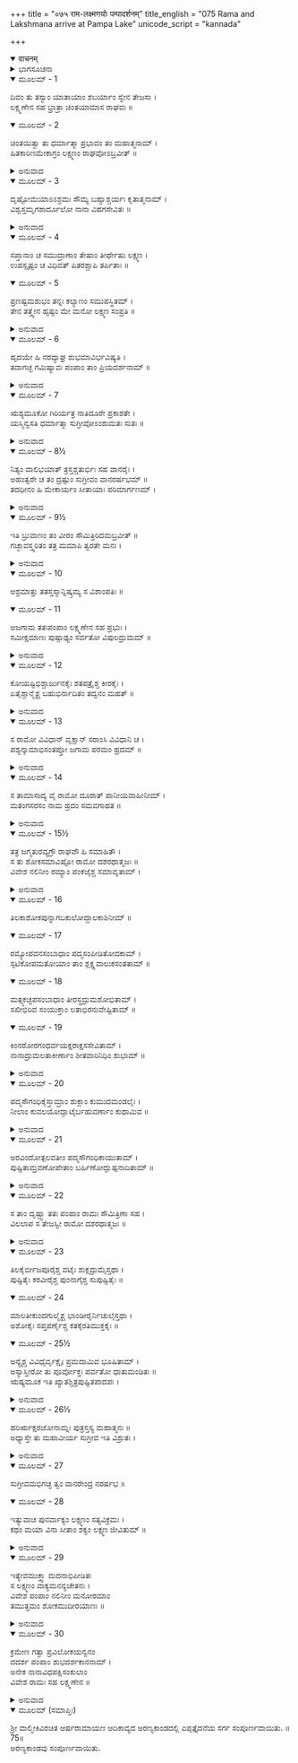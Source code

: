 +++
title = "०७५ राम-लक्ष्मणयोः पम्पादर्शनम्"
title_english = "075 Rama and Lakshmana arrive at Pampa Lake"
unicode_script = "kannada"

+++
<details open><summary>वाचनम्</summary>

<div class="audioEmbed"  caption="श्रीराम-हरिसीताराममूर्ति-घनपाठिभ्यां वचनम्" src="https://archive.org/download/Ramayana-recitation-Sriram-harisItArAmamUrti-Ghanapaati-v2/Kanda_3/Kanda_3_ARK-075-Rama_Lakshmanayoho_Pampaa_Darshanam.mp3"></div>
</details>



<details><summary>ಭಾಗಸೂಚನಾ</summary>

ಶ್ರೀರಾಮ-ಲಕ್ಷ್ಮಣರು ಸಂಭಾಷಿಸುತ್ತಾ ಪಂಪಾಸರೋವರದ ತೀರಕ್ಕೆ ಹೋದುದು
</details>

<details open><summary>ಮೂಲಮ್ - 1</summary>

ದಿವಂ ತು ತಸ್ಯಾಂ ಯಾತಾಯಾಂ ಶಬರ್ಯಾಂ ಸ್ವೇನ ತೇಜಸಾ ।  
ಲಕ್ಷ್ಮಣೇನ ಸಹ ಭ್ರಾತ್ರಾ ಚಿಂತಯಾಮಾಸ ರಾಘವಃ ॥
</details>

<details open><summary>ಮೂಲಮ್ - 2</summary>

ಚಿಂತಯಿತ್ವಾ ತು ಧರ್ಮಾತ್ಮಾ ಪ್ರಭಾವಂ ತಂ ಮಹಾತ್ಮನಾಮ್ ।  
ಹಿತಕಾರಿಣಮೇಕಾಗ್ರಂ ಲಕ್ಷ್ಮಣಂ ರಾಘವೋಽಬ್ರವೀತ್ ॥
</details>

<details><summary>ಅನುವಾದ</summary>

ತನ್ನ ತೇಜದಿಂದ ಪ್ರಕಾಶಿತಳಾದ ಶಬರಿಯು ದಿವ್ಯಲೋಕಕ್ಕೆ ತೆರಳಿದ ಬಳಿಕ ಲಕ್ಷ್ಮಣ ಸಹಿತ ಧರ್ಮಾತ್ಮಾ ಶ್ರೀರಘುನಾಥನು ಆ ಮಹಾತ್ಮಾ ಮಹರ್ಷಿಯ ಪ್ರಭಾವವನ್ನು ಚಿಂತಿಸುತ್ತಾ ತನ್ನ ಹಿತದಲ್ಲೇ ಸಂಲಗ್ನನಾಗಿದ್ದ ಏಕಾಗ್ರಚಿತ್ತ ಲಕ್ಷ್ಮಣನಲ್ಲಿ ಹೀಗೆ ಹೇಳಿದನು.॥1-2॥
</details>

<details open><summary>ಮೂಲಮ್ - 3</summary>

ದೃಷ್ಟೋಮಯಾಽಽಶ್ರಮಃ ಸೌಮ್ಯ ಬಹ್ವಾಶ್ಚರ್ಯಃ ಕೃತಾತ್ಮನಾಮ್ ।  
ವಿಶ್ವಸ್ತಮೃಗಶಾರ್ದೂಲೋ ನಾನಾ ವಿಹಗಸೇವಿತಃ ॥
</details>

<details><summary>ಅನುವಾದ</summary>

ಸೌಮ್ಯ! ನಾನು ಆ ಪುಣ್ಯಾತ್ಮ ಮಹರ್ಷಿಗಳ ಈ ಪವಿತ್ರ ಆಶ್ರಮವನ್ನು ನೋಡಿದೆ. ಇಲ್ಲಿ ಅನೇಕ ಆಶ್ಚರ್ಯಜನಕ ವಿಷಯಗಳಿವೆ. ಜಿಂಕೆ ಮತ್ತು ಹುಲಿ ಪರಸ್ಪರ ವಿಶ್ವಾಸದಿಂದ ಇವೆ. ನಾನಾ ರೀತಿಯ ಪಕ್ಷಿಗಳು ಈ ಆಶ್ರಮವನ್ನು ಸೇರಿ ವಾಸಿಸುತ್ತಿವೆ.॥3॥
</details>

<details open><summary>ಮೂಲಮ್ - 4</summary>

ಸಪ್ತಾನಾಂ ಚ ಸಮುದ್ರಾಣಾಂ ತೇಷಾಂ ತೀರ್ಥೇಷು ಲಕ್ಷ್ಮಣ ।  
ಉಪಸ್ಪೃಷ್ಟಂ ಚ ವಿಧಿವತ್ ಪಿತರಶ್ಚಾಪಿ ತರ್ಪಿತಾಃ ॥
</details>

<details open><summary>ಮೂಲಮ್ - 5</summary>

ಪ್ರಣಷ್ಟಮಶುಭಂ ತನ್ನಃ ಕಲ್ಯಾಣಂ ಸಮುಪಸ್ಥಿತಮ್ ।  
ತೇನ ತತ್ತ್ವೇನ ಹೃಷ್ಟಂ ಮೇ ಮನೋ ಲಕ್ಷ್ಮಣ ಸಂಪ್ರತಿ ॥
</details>

<details><summary>ಅನುವಾದ</summary>

ಲಕ್ಷ್ಮಣ! ಏಳು ಸಮುದ್ರಗಳ ಜಲದಿಂದ ತುಂಬಿದ ಇಲ್ಲಿನ ತೀರ್ಥದಲ್ಲಿ ನಾವು ವಿಧಿವತ್ತಾಗಿ ಸ್ನಾನ ಹಾಗೂ ಪಿತೃತರ್ಪಣ ಮಾಡಿದೆವು. ಇದರಿಂದ ನಮ್ಮ ಎಲ್ಲ ಅನಿಷ್ಟವು ನಾಶವಾಯಿತು. ಈಗ ನಮ್ಮ ಶ್ರೇಯಸ್ಸಿನ ಸಮಯ ಬಂದಿದೆ. ಸುಮಿತ್ರಾಕುಮಾರ! ಇದರಿಂದ ಈಗ ನನ್ನ ಮನಸ್ಸಿನಲ್ಲಿ ಹೆಚ್ಚಿದ ಪ್ರಸನ್ನತೆ ಉಂಟಾಗಿದೆ.॥4-5॥
</details>

<details open><summary>ಮೂಲಮ್ - 6</summary>

ಹೃದಯೇ ಹಿ ನರವ್ಯಾಘ್ರ ಶುಭಮಾವಿರ್ಭವಿಷ್ಯತಿ ।  
ತದಾಗಚ್ಛ ಗಮಿಷ್ಯಾವಃ ಪಂಪಾಂ ತಾಂ ಪ್ರಿಯದರ್ಶನಾಮ್ ॥
</details>

<details><summary>ಅನುವಾದ</summary>

ನರಶ್ರೇಷ್ಠನೇ! ಈಗ ನನ್ನ ಹೃದಯದಲ್ಲಿ ಯಾವುದೋ ಶುಭ ಸಂಕಲ್ಪ ಏಳುತ್ತಿದೆ. ಅದಕ್ಕಾಗಿ ನಡೆ, ಈಗ ನಾವಿಬ್ಬರೂ ಪರಮ ಸುಂದರ ಪಂಪಾಸರೋವರದ ತೀರಕ್ಕೆ ಹೋಗುವಾ.॥6॥
</details>

<details open><summary>ಮೂಲಮ್ - 7</summary>

ಋಶ್ಯಮೂಕೋ ಗಿರಿರ್ಯತ್ರ ನಾತಿದೂರೇ ಪ್ರಕಾಶತೇ ।  
ಯಸ್ಮಿನ್ವಸತಿ ಧರ್ಮಾತ್ಮಾ ಸುಗ್ರೀವೋಽಂಶುಮತಃ ಸುತಃ ॥
</details>

<details><summary>ಅನುವಾದ</summary>

ಅಲ್ಲಿಂದ ಸ್ವಲ್ಪ ದೂರದಲ್ಲೇ ಸೂರ್ಯಪುತ್ರ ಸುಗ್ರೀವನು ವಾಸಿಸುವ ಋಷ್ಯಮೂಕ ಪರ್ವತವು ಶೋಭಿಸುತ್ತಿದೆ.॥7॥
</details>

<details open><summary>ಮೂಲಮ್ - 8½</summary>

ನಿತ್ಯಂ ವಾಲಿಭಯಾತ್ ತ್ರಸ್ತಶ್ಚತುರ್ಭಿಃ ಸಹ ವಾನರೈಃ ।  
ಅಹಂತ್ವರೇ ಚ ತಂ ದ್ರಷ್ಟುಂ ಸುಗ್ರೀವಂ ವಾನರರ್ಷಭಮ್ ॥  
ತದಧೀನಂ ಹಿ ಮೇಕಾರ್ಯಂ ಸೀತಾಯಾಃ ಪರಿಮಾರ್ಗಣಮ್ ।
</details>

<details><summary>ಅನುವಾದ</summary>

ವಾಲಿಯ ಭಯದಿಂದ ಸದಾ ಹೆದರಿರುವುದರಿಂದ ಅವನು ನಾಲ್ಕು ವಾನರರೊಂದಿಗೆ ಆ ಪರ್ವತದಲ್ಲಿ ಇರುವನು. ವಾನರ ಶ್ರೇಷ್ಠ ಸುಗ್ರೀವನನ್ನು ಭೆಟ್ಟಿಯಾಗಲು ಆತುರವಾಗಿದ್ದೇನೆ. ಏಕೆಂದರೆ ಸೀತಾನ್ವೇಷಣ ಕಾರ್ಯವು ಅವನ ಅಧೀನವೇ ಆಗಿದೆ.॥8½॥
</details>

<details open><summary>ಮೂಲಮ್ - 9½</summary>

ಇತಿ ಬ್ರುವಾಣಂ ತಂ ವೀರಂ ಸೌಮಿತ್ರಿರಿದಮಬ್ರವೀತ್ ॥  
ಗಚ್ಛಾವಸ್ತ್ವರಿತಂ ತತ್ರ ಮಮಾಪಿ ತ್ವರತೇ ಮನಃ ।
</details>

<details><summary>ಅನುವಾದ</summary>

ಹೀಗೆ ಮಾತನಾಡುತ್ತಾ ವೀರ ಶ್ರೀರಾಮನಲ್ಲಿ ಲಕ್ಷ್ಮಣನು ಹೀಗೆ ಹೇಳಿದನು - ಅಣ್ಣಾ! ನಾವಿಬ್ಬರೂ ಶೀಘ್ರವಾಗಿ ಅಲ್ಲಿಗೆ ಹೋಗಬೇಕು. ನನ್ನ ಮನಸ್ಸೂ, ಆತುರವಾಗಿದೆ.॥9½॥
</details>

<details open><summary>ಮೂಲಮ್ - 10</summary>

ಆಶ್ರಮಾತ್ತು ತತಸ್ತಸ್ಮಾನ್ನಿಷ್ಕ್ರಮ್ಯ ಸ ವಿಶಾಂಪತಿಃ ॥
</details>

<details open><summary>ಮೂಲಮ್ - 11</summary>

ಆಜಗಾಮ ತತಃಪಂಪಾಂ ಲಕ್ಷ್ಮಣೇನ ಸಹ ಪ್ರಭುಃ ।  
ಸಮೀಕ್ಷಮಾಣಃ ಪುಷ್ಪಾಢ್ಯಂ ಸರ್ವತೋ ವಿಪುಲದ್ರುಮಮ್ ॥
</details>

<details><summary>ಅನುವಾದ</summary>

ಅನಂತರ ಪ್ರಜಾಪಾಲಕ ಶ್ರೀರಾಮನು ಲಕ್ಷ್ಮಣನೊಂದಿಗೆ ಆ ಆಶ್ರಮದಿಂದ ಹೊರಟು ಎಲ್ಲೆಡೆ ಹೂವುಗಳಿಂದ ತುಂಬಿದ ನಾನಾ ಪ್ರಕಾರದ ವೃಕ್ಷಗಳ ಶೋಭೆಯನ್ನು ನೋಡುತ್ತಾ ಪಂಪಾ ಸರೊವರದ ತೀರಕ್ಕೆ ಬಂದನು.॥10-11॥
</details>

<details open><summary>ಮೂಲಮ್ - 12</summary>

ಕೋಯಷ್ಟಿಭಿಶ್ಚಾರ್ಜುನಕೈಃ ಶತಪತ್ರೈಶ್ಚ ಕೀರಕೈಃ ।  
ಏತೈಶ್ಚಾನ್ಮೈಶ್ಚ ಬಹುಭಿರ್ನಾದಿತಂ ತದ್ವನಂ ಮಹತ್ ॥
</details>

<details><summary>ಅನುವಾದ</summary>

ಆ ವಿಶಾಲ ವನವು ಟಿಟ್ಟಿಭ, ನವಿಲು, ಮರಕುಟಕ, ಗಿಳಿ ಹಾಗೂ ಇತರ ಅನೇಕ ಪಕ್ಷಿಗಳ ಕಲರವದಿಂದ ಪ್ರತಿಧ್ವನಿಸುತ್ತಿತ್ತು.॥12॥
</details>

<details open><summary>ಮೂಲಮ್ - 13</summary>

ಸ ರಾಮೋ ವಿವಿಧಾನ್ ವೃಕ್ಷಾನ್ ಸರಾಂಸಿ ವಿವಿಧಾನಿ ಚ ।  
ಪಶ್ಯನ್ಕಾಮಾಭಿಸಂತಪ್ತೋ ಜಗಾಮ ಪರಮಂ ಹ್ರದಮ್ ॥
</details>

<details><summary>ಅನುವಾದ</summary>

ಶ್ರೀರಾಮನ ಮನಸ್ಸಿನಲ್ಲಿ ಸೀತೆಯನ್ನು ಸಂದರ್ಶಿಸುವ ಲಾಲಸೆ ಉಂಟಾಗಿತ್ತು, ಇದರಿಂದ ಸಂತಪ್ತನಾಗಿ ಅವನು ನಾನಾ ಪ್ರಕಾರದ ವೃಕ್ಷಗಳ, ಬಗೆ-ಬಗೆಯ ಸರೋವರಗಳ ಶೋಭೆಯನ್ನು ನೋಡುತ್ತಾ ಆ ಉತ್ತಮ ಜಲಾಶಯದ ಬಳಿಗೆ ಬಂದನು.॥13॥
</details>

<details open><summary>ಮೂಲಮ್ - 14</summary>

ಸ ತಾಮಾಸಾದ್ಯ ವೈ ರಾಮೋ ದೂರಾತ್ ಪಾನೀಯವಾಹೀನೀಮ್ ।  
ಮತಂಗಸರಸಂ ನಾಮ ಹ್ರದಂ ಸಮವಗಾಹತ ॥
</details>

<details><summary>ಅನುವಾದ</summary>

ಪಂಪಾ ಎಂದು ಪ್ರಸಿದ್ಧವಾದ ಆ ಸರೋವರವು ಕುಡಿಯಲು ಯೋಗ್ಯವಾದ ನೀರಿನಿಂದ ತುಂಬಿತ್ತು. ಶ್ರೀರಾಮನು ದೂರದಿಂದ ನಡೆದು ಅದರ ತೀರಕ್ಕೆ ಬಂದಿದ್ದನು. ಬಂದು ಅವನು ಮತಂಗಸರಸ್ಸು ಎಂಬ ಕುಂಡದಲ್ಲಿ ಸ್ನಾನಮಾಡಿದನು.॥14॥
</details>

<details open><summary>ಮೂಲಮ್ - 15½</summary>

ತತ್ರ ಜಗ್ಮತುರವ್ಯಗ್ರೌ ರಾಘವೌ ಹಿ ಸಮಾಹಿತೌ ।  
ಸ ತು ಶೋಕಸಮಾವಿಷ್ಟೋ ರಾಮೋ ದಶರಥಾತ್ಮಜಃ ॥  
ವಿವೇಶ ನಲಿನೀಂ ರಮ್ಯಾಂ ಪಂಕಜೈಶ್ಚ ಸಮಾವೃತಾಮ್ ।
</details>

<details><summary>ಅನುವಾದ</summary>

ಅವರಿಬ್ಬರೂ ರಘುವಂಶೀ ವೀರರು ಶಾಂತ, ಏಕಾಗ್ರಚಿತ್ತರಾಗಿ ತಲುಪಿದ್ದರು. ಸೀತೆಯ ಶೋಕದಿಂದ ವ್ಯಾಕುಲನಾದ ದಶರಥನಂದನ ಶ್ರೀರಾಮನು ಆ ರಮಣೀಯವಾದ ಕಮಲಗಳಿಂದ ವ್ಯಾಪ್ತವಾದ ಪಂಪಾಪುಷ್ಕರಿಣಿಯ ಪ್ರದೇಶವನ್ನು ಪ್ರವೇಶಿಸಿದನು.॥15½॥
</details>

<details open><summary>ಮೂಲಮ್ - 16</summary>

ತಿಲಕಾಶೋಕಪುನ್ನಾಗಬಕುಲೋದ್ದಾಲಕಾಶಿನೀಮ್ ॥
</details>

<details open><summary>ಮೂಲಮ್ - 17</summary>

ರಮ್ಯೋಪವನಸಂಬಾಧಾಂ ಪದ್ಮಸಂಪೀಡಿತೋದಕಾಮ್ ।  
ಸ್ಫಟಿಕೋಪಮತೋಯಾಂ ತಾಂ ಶ್ಲಕ್ಷ್ಣವಾಲುಕಸಂತತಾಮ್ ॥
</details>

<details open><summary>ಮೂಲಮ್ - 18</summary>

ಮತ್ಸ್ಯಕಚ್ಛಪಸಂಬಾಧಾಂ ತೀರಸ್ಥದ್ರುಮಶೋಭಿತಾಮ್ ।  
ಸಖೀಭಿರಿವ ಸಂಯುಕ್ತಾಂ ಲತಾಭಿರನುವೇಷ್ಟಿತಾಮ್ ॥
</details>

<details open><summary>ಮೂಲಮ್ - 19</summary>

ಕಿಂನರೋರಗಂಧರ್ವಯಕ್ಷರಾಕ್ಷಸಸೇವಿತಾಮ್ ।  
ನಾನಾದ್ರುಮಲತಾಕೀರ್ಣಾಂ ಶೀತವಾರಿನಿಧಿಂ ಶುಭಾಮ್ ॥
</details>

<details><summary>ಅನುವಾದ</summary>

ಅದರ ತೀರದಲ್ಲಿ ತಿಲಕ, ಅಶೋಕ, ನಾಗಕೇಸರ, ಬಕುಳ, ಪುನ್ನಾಗ, ಮುಂತಾದ ವೃಕ್ಷಗಳು ಶೋಭಿಸುತ್ತಿದ್ದವು. ಬಗೆ ಬಗೆಯ ರಮಣೀಯ ಉಪವನಗಳಿಂದ ಆವೃತವಾಗಿತ್ತು. ಅದರ ನೀರು ಕಮಲ ಪುಷ್ಪಗಳಿಂದ ಮುಚ್ಚಿಹೋಗಿತ್ತು ಹಾಗೂ ಸ್ಫಟಿಕ ಮಣಿಯಂತೆ ಸ್ವಚ್ಛವಾಗಿ ಕಾಣುತ್ತಿತ್ತು. ನೀರಿನ ತಳದಲ್ಲಿ ಸ್ವಚ್ಛವಾದ ಮರಳು ತುಂಬಿತ್ತು. ಮೀನು, ಆಮೆಗಳು ಅದರಲ್ಲಿ ತುಂಬಿದ್ದವು. ತೀರದ ವೃಕ್ಷಗಳು ಅದರ ಶೋಭೆಯನ್ನು ಹೆಚ್ಚಿಸಿವೆ. ಸುತ್ತಲು ಲತೆಗಳಿಂದ ಸುತ್ತಿಕೊಂಡಿದ್ದರಿಂದ ಅವು ಸಖಿಯರಿಂದ ಕೂಡಿರುವಂತೆ ಕಂಡುಬರುತ್ತಿದ್ದವು. ಕಿನ್ನರರು, ನಾಗರು, ಗಂಧರ್ವರು, ಯಕ್ಷರು, ರಾಕ್ಷಸರು, ಅದನ್ನು ಸೇವಿಸುತ್ತಿದ್ದರು. ಬಗೆ ಬಗೆಯ ವೃಕ್ಷಗಳಿಂದ ಮತ್ತು ಲತೆಗಳಿಂದ ಆವೃತವಾದ ಪಂಪೆಯು ಶೀತಲ ಜಲದ ಸುಂದರ ನಿಧಿಯಂತೆ ಕಂಗೊಳಿಸುತ್ತಿತ್ತು.॥16-19॥
</details>

<details open><summary>ಮೂಲಮ್ - 20</summary>

ಪದ್ಮಸೌಗಂಧಿಕೈಸ್ತಾಮ್ರಾಂ ಶುಕ್ಲಾಂ ಕುಮುದಮಂಡಲೈಃ ।  
ನೀಲಾಂ ಕುವಲಯೋದ್ಘಾಟೈರ್ಬಹುವರ್ಣಾಂ ಕುಥಾಮಿವ ॥
</details>

<details><summary>ಅನುವಾದ</summary>

ಅರುಣ ಕಮಲಗಳಿಂದ ಕೆಂಪಾಗಿ, ಕುಮುದ ಕುಸುಮಗಳಿಂದ ಬಿಳಿಯಾಗಿ, ನೀಲ ಕಮಲಗಳಿಂದ ನೀಲಿಯಾಗಿ ಕಾಣುವುದರಿಂದ ಅದು ಬಣ್ಣ ಬಣ್ಣದ ರತ್ನಕಂಬಳಿ ಯಂತೆ ಶೋಭಿಸುತ್ತಿತ್ತು.॥20॥
</details>

<details open><summary>ಮೂಲಮ್ - 21</summary>

ಅರವಿಂದೋತ್ಪಲವತೀಂ ಪದ್ಮಸೌಗಂಧಿಕಾಯುತಾಮ್ ।  
ಪುಷ್ಟಿತಾಮ್ರವಣೋಪೇತಾಂ ಬರ್ಹಿಣೋದ್ಘುಷ್ಪನಾದಿತಾಮ್ ॥
</details>

<details><summary>ಅನುವಾದ</summary>

ಆ ಪುಷ್ಕರಿಣಿಯಲ್ಲಿ ಅರವಿಂದ, ಉತ್ಪಲ ಅರಳಿದ್ದವು, ಪದ್ಮ, ಸೌಗಂಧಿಕ ಜಾತಿಯ ಪುಷ್ಪಗಳು ಶೋಭಿಸುತ್ತಿದ್ದವು. ಹೂವು ಬಿಟ್ಟ ಮಾವಿನ ತೋಪಿನಿಂದ ಸುತ್ತುವರಿದಿತ್ತು, ನವಿಲುಗಳ ಕೇಕೆನಾದದಿಂದ ಪ್ರತಿಧ್ವನಿಸುತ್ತಿತ್ತು.॥21॥
</details>

<details open><summary>ಮೂಲಮ್ - 22</summary>

ಸ ತಾಂ ದೃಷ್ಟ್ವಾ ತತಃ ಪಂಪಾಂ ರಾಮಃ ಸೌಮಿತ್ರಿಣಾ ಸಹ ।  
ವಿಲಲಾಪ ಸ ತೇಜಸ್ವೀ ರಾಮೋ ದಶರಥಾತ್ಮಜಃ ॥
</details>

<details><summary>ಅನುವಾದ</summary>

ಲಕ್ಷ್ಮಣ ಸಹಿತ ಶ್ರೀರಾಮನು ಆ ಮನೋಹರವಾಗಿರುವ ಪಂಪಾ ಸರೋವರವನ್ನು ನೋಡಿದಾಗ ಅವನ ಹೃದಯದಲ್ಲಿ ಸೀತೆಯ ವಿಯೋಗ-ವ್ಯಥೆ ಉರಿದೆದ್ದಿತು. ಆದ್ದರಿಂದ ತೇಜಸ್ವೀ ಶ್ರೀರಾಮನು ಅಲ್ಲಿ ವಿಲಾಪಿಸತೊಡಗಿದನು.॥22॥
</details>

<details open><summary>ಮೂಲಮ್ - 23</summary>

ತಿಲಕೈರ್ಬೀಜಪೂರೈಶ್ಚ ವಟೈಃ ಶುಕ್ಲದ್ರುಮೈಸ್ತಥಾ ।  
ಪುಷ್ಟಿತೈಃ ಕರವೀರೈಶ್ಚ ಪುಂನಾಗೈಶ್ಚ ಸುಪುಷ್ಟಿತೈಃ ॥
</details>

<details open><summary>ಮೂಲಮ್ - 24</summary>

ಮಾಲತೀಕುಂದಗುಲ್ಮೈಶ್ಚ ಭಾಂಡೀರೈರ್ನಿಚುಲೈಸ್ತಥಾ ।  
ಅಶೋಕೈಃ ಸಪ್ತಪರ್ಣೈಶ್ಚ ಕತಕೈರತಿಮುಕ್ತಕೈಃ ॥
</details>

<details open><summary>ಮೂಲಮ್ - 25½</summary>

ಅನ್ಯೈಶ್ಚ ವಿವಿಧೈರ್ವೃಕ್ಷೈಃ ಪ್ರಮದಾಮಿವ ಭೂಷಿತಾಮ್ ।  
ಅಸ್ಯಾಸ್ತೀರೋ ತು ಪೂರ್ವೋಕ್ತಃ ಪರ್ವತೋ ಧಾತುಮಂಡಿತಃ ॥  
ಋಷ್ಯಮೂಕ ಇತಿ ಖ್ಯಾತಶ್ಚಿತ್ರಪುಷ್ಟಿತಪಾದಪಃ ।
</details>

<details><summary>ಅನುವಾದ</summary>

ತಿಲಕ ವೃಕ್ಷಗಳಿಂದಲೂ, ಸೀಬೆಗಿಡಗಳಿಂದಲೂ, ವಟವೃಕ್ಷಗಳಿಂದಲೂ, ಶ್ವೇತವೃಕ್ಷಗಳಿಂದಲೂ, ಪುಷ್ಟಿತವಾದ ಮತ್ತಿಮರ ಗಳಿಂದಲೂ, ಸುರಗೀ ಮರಗಳಿಂದಲೂ, ಮಾಲತೀ ಕುಂದವೃಕ್ಷಗಳ ಪೊದೆಗಳಿಂದಲೂ, ನೀರು ಹಲಸಿನ ಮರಗಳಿಂದಲೂ, ಅಶೋಕ ವೃಕ್ಷಗಳಿಂದಲೂ, ಏಳೆಲೆ ಬಾಳೆಯ ಗಿಡಗಳಿಂದಲೂ, ಕೃತಕ ಗಿಡಗಳಿಂದಲೂ, ತಾಳೆ ಮರಗಳಿಂದಲೂ ಇನ್ನೂ ಆನೇಕವಾದ ವೃಕ್ಷ ವಿಶೇಷಗಳಿಂದಲೂ ಸುಶೋಭಿತವಾದ ಪಂಪಾಸರೋವರವು ಬಗೆ-ಬಗೆಯ ವಸ್ತ್ರಾಭೂಷಣಗಳಿಂದ ಅಲಂಕೃತವಾದ ಪ್ರಮದೆಯಂತೆ ಕಂಡು ಬರುತ್ತಿತ್ತು. ಅದರ ತೀರದಲ್ಲೇ ವಿವಿಧ ಪ್ರಾಣಿಗಳಿಂದ ತುಂಬಿ ಋಷ್ಯಮೂಕ ಎಂಬ ಪರ್ವತವು ಸುಶೋಭಿತವಾಗಿತ್ತು. ಅದರ ಮೇಲೆ ಹೂವುಗಳಿಂದ ತುಂಬಿದ ವಿಚಿತ್ರ ವೃಕ್ಷಗಳು ಶೋಭಿಸುತ್ತಿದ್ದವು.॥23-25॥
</details>

<details open><summary>ಮೂಲಮ್ - 26½</summary>

ಹರಿರ್ಋಕ್ಷರಜೋನಾಮ್ನಃ ಪುತ್ರಸ್ತಸ್ಯ ಮಹಾತ್ಮನಃ ॥  
ಅಧ್ಯಾಸ್ತೇ ತು ಮಹಾವೀರ್ಯ ಸುಗ್ರೀವ ಇತಿ ವಿಶ್ರುತಃ ।
</details>

<details><summary>ಅನುವಾದ</summary>

ಋಕ್ಷರಾಜ ಎಂಬ ಮಹಾತ್ಮಾ ವಾನರನ ಪುತ್ರ ಕಪಿಶ್ರೇಷ್ಠ ಮಹಾಪರಾಕ್ರಮಿ ಸುಗ್ರೀವನು ಅಲ್ಲಿ ವಾಸಿಸುತ್ತಿದ್ದನು.॥26½॥
</details>

<details open><summary>ಮೂಲಮ್ - 27</summary>

ಸುಗ್ರೀವಮಭಿಗಚ್ಛ ತ್ವಂ ವಾನರೇಂದ್ರ ನರರ್ಷಭ ॥
</details>

<details open><summary>ಮೂಲಮ್ - 28</summary>

ಇತ್ಯುವಾಚ ಪುನರ್ವಾಕ್ಯಂ ಲಕ್ಷ್ಮಣಂ ಸತ್ಯವಿಕ್ರಮಃ ।  
ಕಥಂ ಮಯಾ ವಿನಾ ಸೀತಾಂ ಶಕ್ಯಂ ಲಕ್ಷ್ಮಣ ಜೀವಿತುಮ್ ॥
</details>

<details><summary>ಅನುವಾದ</summary>

ಆಗ ಸತ್ಯ ಪರಾಕ್ರಮಿ ಶ್ರೀರಾಮನು ಪುನಃ ಲಕ್ಷ್ಮಣನಲ್ಲಿ ಹೇಳಿದನು - ನರಶ್ರೇಷ್ಠ ಲಕ್ಷ್ಮಣನೇ! ನೀನು ವಾನರರಾಜ ಸುಗ್ರೀವನ ಬಳಿಗೆ ಹೋಗು, ನಾನು ಸೀತೆಯಿಲ್ಲದೆ ಹೇಗೆ ಬದುಕಿರಲಿ.॥27-28॥
</details>

<details open><summary>ಮೂಲಮ್ - 29</summary>

ಇತ್ಯೇವಮುಕ್ತ್ವಾ ಮದನಾಭಿಪೀಡಿತಃ  
ಸ ಲಕ್ಷ್ಮಣಂ ವಾಕ್ಯಮನನ್ಯಚೇತನಃ ।  
ವಿವೇಶ ಪಂಪಾಂ ನಲಿನೀಂ ಮನೋರಮಾಂ  
ತಮುತ್ತಮಂ ಶೋಕಮುದೀರಯಾಣಃ ॥
</details>

<details><summary>ಅನುವಾದ</summary>

ಹೀಗೆ ಹೇಳಿ ಸೀತೆಯನ್ನು ಕಾಣುವ ಕಾಮನೆಯಿಂದ ಪೀಡಿತ ಹಾಗೂ ಆಕೆಯ ಕುರಿತು ಅನನ್ಯ ಅನುರಾಗವುಳ್ಳ ಶ್ರೀರಾಮನು ಮಹಾಶೋಕವನ್ನು ಪ್ರಕಟಿಸುತ್ತಾ ಆ ಮನೋರಮ ಪುಷ್ಕರಿಣಿ ಪಂಪೆಯಲ್ಲಿ ಇಳಿದನು.॥29॥
</details>

<details open><summary>ಮೂಲಮ್ - 30</summary>

ಕ್ರಮೇಣ ಗತ್ವಾ ಪ್ರವಿಲೋಕಯನ್ವನಂ  
ದದರ್ಶ ಪಂಪಾಂ ಶುಭದರ್ಶಕಾನನಾಮ್ ।  
ಅನೇಕ ನಾನಾವಿಧಪಕ್ಷಿಸಂಕುಲಾಂ  
ವಿವೇಶ ರಾಮಃ ಸಹ ಲಕ್ಷ್ಮಣೇನ ॥
</details>

<details><summary>ಅನುವಾದ</summary>

ವನದ ಶೋಭೆಯನ್ನು ನೋಡುತ್ತಾ ಅಲ್ಲಿಗೆ ಹೋಗಿ ಲಕ್ಷ್ಮಣ ಸಹಿತ ಶ್ರೀರಾಮನು ಪಂಪಾಸರೋವರವನ್ನು ನೋಡಿದನು. ಅದರ ದಡದ ಸುತ್ತಲೂ ಇರುವ ಕಾನನವು ಬಹಳ ಸುಂದರ, ದರ್ಶನಿಯಾಗಿತ್ತು. ಅನೇಕ ಪ್ರಕಾರದ ಗುಂಪು - ಗುಂಪಾದ ಪಕ್ಷಿಗಳು ಅಲ್ಲಿ ಎಲ್ಲ ಕಡೆ ತುಂಬಿಕೊಂಡಿದ್ದವು. ತಮ್ಮನೊಡನೆ ಶ್ರೀರಘುನಾಥನು ಪಂಪಾಸರೋವರದ ನೀರಿನಲ್ಲಿ ಪ್ರವೇಶಿಸಿದನು.॥30॥
</details>

<details open><summary>ಮೂಲಮ್ (ಸಮಾಪ್ತಿಃ)</summary>

ಶ್ರೀ ವಾಲ್ಮೀಕಿವಿರಚಿತ ಆರ್ಷರಾಮಾಯಣ ಆದಿಕಾವ್ಯದ ಅರಣ್ಯಕಾಂಡದಲ್ಲಿ ಎಪ್ಪತ್ತೈದನೆಯ ಸರ್ಗ ಸಂಪೂರ್ಣವಾಯಿತು. ॥75॥  
ಅರಣ್ಯಕಾಂಡವು ಸಂಪೂರ್ಣವಾಯಿತು.
</details>